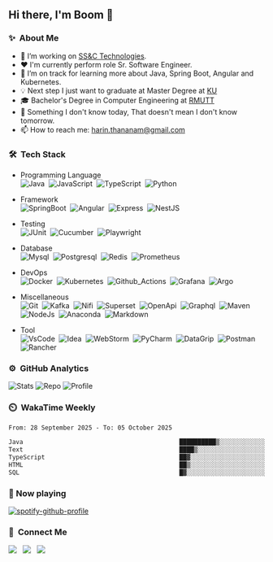 ## Hi there, I'm Boom 👋
<!-- A junior backend developer with passionate in programming -->
<!-- **Harin3Bone/Harin3Bone** is a ✨ _special_ ✨ repository because its `README.md` (this file) appears on your GitHub profile. -->

### ✨ &nbsp;About Me
- 🔭 I’m working on [SS&C Technologies](https://www.ssctech.com/).
- ❤️ I'm currently perform role Sr. Software Engineer.
- 🌱 I’m on track for learning more about Java, Spring Boot, Angular and Kubernetes.
- 💡 Next step I just want to graduate at Master Degree at [KU](https://cs.sci.ku.ac.th/home)
- 🎓 Bachelor's Degree in Computer Engineering at [RMUTT](https://cpe.engineer.rmutt.ac.th/)
- 💬 Something I don't know today, That doesn't mean I don't know tomorrow.
- 📫 How to reach me: harin.thananam@gmail.com

<!-- ### 💡 Working Experience
- I worked at [Achivers](https://www.achievers.co.th/) from `7 JUL 2020` to `25 FEB 2022` 
- Now I am working at [SS&C Technologies](https://www.ssctech.com/) since `8 MAR 2022` -->

<!-- 💡 🔥 ⚡-->
<!-- - 👯 I’m looking to collaborate on ... -->
<!-- - 🤔 I’m looking for help with ... -->
<!-- - 😄 Pronouns: he/him/ -->
<!-- - ✨ New project I want to working is Gacha Simulator -->

### 🛠 &nbsp;Tech Stack
  - Programming Language <br>
![Java](https://img.shields.io/badge/Java-E32C2E?logo=OpenJDK&style=flat&logoColor=ffffff)&nbsp;
![JavaScript](https://img.shields.io/badge/Javascript-42423c?&style=flat&logo=javascript&logoColor=F7DF1E)&nbsp;
![TypeScript](https://img.shields.io/badge/TypeScript-3178C6?&style=flat&logo=typescript&logoColor=F7F7F7)&nbsp;
![Python](https://img.shields.io/badge/Python-3776AB?&style=flat&logo=python&logoColor=F7F7F7)&nbsp;


  - Framework <br>
![SpringBoot](https://img.shields.io/badge/Spring_Boot-6DB33F?&style=flat&logo=spring&logoColor=F7F7F7)&nbsp;
![Angular](https://img.shields.io/badge/Angular-DD0031?&style=flat&logo=angular&logoColor=F7F7F7)&nbsp;
![Express](https://img.shields.io/badge/Express-42423c?&style=flat&logo=express&logoColor=ffffff)&nbsp;
![NestJS](https://img.shields.io/badge/NestJS-E0234E?&style=flat&logo=nestjs&logoColor=ffffff)&nbsp;

<!--
![AngularJs](https://img.shields.io/badge/AngularJs-DD0031?&style=flat&logo=angularjs&logoColor=F7F7F7)&nbsp;
-->

  - Testing <br>
![JUnit](https://img.shields.io/badge/JUnit5-25A162?&style=flat&logo=junit5&logoColor=F7F7F7)&nbsp;
![Cucumber](https://img.shields.io/badge/Cucumber-153343?&style=flat&logo=cucumber&logoColor=23D96C)&nbsp;
![Playwright](https://img.shields.io/badge/Playwright-153343?&style=flat&logo=playwright&logoColor=242526)&nbsp;

<!-- 
![Mockito](https://img.shields.io/badge/Mockito-10B591?&style=flat&logo=mockito&logoColor=F7F7F7)
-->

  - Database <br>
![Mysql](https://img.shields.io/badge/MySQL-F7F7F7?&style=flat&logo=mysql&logoColor=336791)&nbsp;
![Postgresql](https://img.shields.io/badge/PostgreSQL-F7F7F7?&style=flat&logo=postgresql&logoColor=336791)&nbsp;
![Redis](https://img.shields.io/badge/Redis-D12B1F?&style=flat&logo=redis&logoColor=F7F7F7)&nbsp;
![Prometheus](https://img.shields.io/badge/Prometheus-e6522c?&style=flat&logo=prometheus&logoColor=ffffff)&nbsp;


  - DevOps <br>
![Docker](https://img.shields.io/badge/Docker-2496ED?&style=flat&logo=docker&logoColor=ffffff)&nbsp;
![Kubernetes](https://img.shields.io/badge/Kubernetes-326CE5?&style=flat&logo=kubernetes&logoColor=ffffff)&nbsp;
![Github_Actions](https://img.shields.io/badge/Github_Actions-231F20?&style=flat&logo=githubactions&logoColor=ffffff)&nbsp;
![Grafana](https://img.shields.io/badge/Grafana-231F20?&style=flat&logo=grafana&logoColor=F46800)&nbsp;
![Argo](https://img.shields.io/badge/Argo-110e50?&style=flat&logo=argo&logoColor=EF7B4D)&nbsp;

<!--
![Nginx](https://img.shields.io/badge/Nginx-brightgreen?&style=flat&logo=nginx&logoColor=ffffff)&nbsp;
![Kong](https://img.shields.io/badge/Kong-003459?&style=flat&logo=kong&logoColor=13af95)&nbsp;
-->

  - Miscellaneous <br>
![Git](https://img.shields.io/badge/Git-F05032?&style=flat&logo=git&logoColor=ffffff)&nbsp;
![Kafka](https://img.shields.io/badge/Kafka-231F20?&style=flat&logo=apache-kafka&logoColor=F7F7F7)&nbsp;
![Nifi](https://img.shields.io/badge/Nifi-728E9B?&style=flat&logo=apache-nifi&logoColor=F7F7F7)&nbsp;
![Superset](https://img.shields.io/badge/Superset-20A6C9?&style=flat&logo=apache-superset&logoColor=F7F7F7)&nbsp;
![OpenApi](https://img.shields.io/badge/OpenApi-6BA539?&style=flat&logo=openapi-initiative&logoColor=F7F7F7)&nbsp;
![Graphql](https://img.shields.io/badge/GraphQL-E10098?&style=flat&logo=graphql&logoColor=F7F7F7)&nbsp;
![Maven](https://shields.io/badge/Maven-c71a36?style=flat&logo=apache-maven&logoColor=F7F7F7)&nbsp;
![NodeJs](https://img.shields.io/badge/Node.js-339933?&style=flat&logo=node.js&logoColor=F7F7F7)&nbsp;
![Anaconda](https://img.shields.io/badge/Anaconda-231F20?&style=flat&logo=anaconda&logoColor=44A833)&nbsp;
![Markdown](https://img.shields.io/badge/Markdown-42423c?&style=flat&logo=markdown&logoColor=F7F7F7)&nbsp;
<!--
![Github](https://img.shields.io/badge/Github-181717?&style=flat&logo=github&logoColor=ffffff)&nbsp;
![RabbitMq](https://img.shields.io/badge/RabbitMq-FF6600?&style=flat&logo=rabbitmq&logoColor=FFFFFF)&nbsp;
![SwaggerUi](https://img.shields.io/badge/SwaggerUi-85EA2D?&style=flat&logo=swagger&logoColor=231F20)&nbsp;
![Apache](https://shields.io/badge/Apache-d22128?style=flat&logo=apache&logoColor=FFFFFF)&nbsp;

-->

  - Tool <br>
![VsCode](https://img.shields.io/badge/Visual_Studio_Code-007ACC?&style=flat&logo=visual-studio-code&logoColor=ffffff)&nbsp;
![Idea](https://img.shields.io/badge/Intellij_IDEA-0f5ced?&style=flat&logo=intellij-idea&logoColor=0c1234)&nbsp;
![WebStorm](https://img.shields.io/badge/Web_Storm-11b0fe?&style=flat&logo=webstorm&logoColor=0c1234)&nbsp;
![PyCharm](https://img.shields.io/badge/PyCharm-b4e472?&style=flat&logo=pycharm&logoColor=0c1234)&nbsp;
![DataGrip](https://img.shields.io/badge/Data_Grip-9168e6?&style=flat&logo=datagrip&logoColor=0c1234)&nbsp;
![Postman](https://img.shields.io/badge/Postman-FF6C37?&style=flat&logo=postman&logoColor=ffffff)&nbsp;
![Rancher](https://img.shields.io/badge/Rancher-0075A8?&style=flat&logo=rancher&logoColor=ffffff)&nbsp;

<!--
![Zoom](https://img.shields.io/badge/Zoom-2D8CFF?&style=flat&logo=zoom&logoColor=ffffff)&nbsp;
![AnyDesk](https://img.shields.io/badge/AnyDesk-EF443B?&style=flat&logo=anydesk&logoColor=ffffff)&nbsp;
![Eclipse](https://img.shields.io/badge/Eclipse-2C2255?&style=flat&logo=eclipse&logoColor=ffffff)&nbsp;
![Insomnia](https://img.shields.io/badge/Insomnia-5849BE?&style=flat&logo=insomnia&logoColor=ffffff)&nbsp;
![Slack](https://img.shields.io/badge/Slack-4A154B?&style=flat&logo=slack&logoColor=ffffff)&nbsp;
![Android](https://img.shields.io/badge/AndroidStudio-3DDC84?&style=flat&logo=android-studio&logoColor=ffffff)&nbsp; 
![ClickUp](https://img.shields.io/badge/ClickUp-7B68EE?&style=flat&logo=clickup&logoColor=ffffff)&nbsp;
![Lens](https://img.shields.io/badge/Lens-3D90CE?&style=flat&logo=lens&logoColor=ffffff)&nbsp;
-->

### ⚙️ &nbsp;GitHub Analytics
<!--
<p align="center">
<a href="https://github.com/Harin3Bone">
  <img height="180em" src="https://github-readme-stats-eight-theta.vercel.app/api?username=Harin3Bone&show_icons=true&theme=vision-friendly-dark&include_all_commits=true&count_private=true"/>
  <img height="180em" src="https://github-readme-stats-eight-theta.vercel.app/api/top-langs/?username=Harin3Bone&layout=compact&langs_count=8&theme=vision-friendly-dark"/>
</a>
</p>
-->
![Stats](https://github-profile-summary-cards.vercel.app/api/cards/stats?username=Harin3Bone&theme=dracula)
![Repo](https://github-profile-summary-cards.vercel.app/api/cards/repos-per-language?username=Harin3Bone&theme=dracula)
![Profile](https://github-profile-summary-cards.vercel.app/api/cards/profile-details?username=Harin3Bone&theme=dracula)

### ⏲️ &nbsp;WakaTime Weekly
<!-- 
<p align="left"><a><img height="180em" src="https://github-readme-stats.vercel.app/api/wakatime?username=Harin3Bone&theme=vision-friendly-dark&v=2"></a></p> 
-->
<!--START_SECTION:waka-->

```txt
From: 28 September 2025 - To: 05 October 2025

Java                                           ██████████▒░░░░░░░░░░░░░░   41.33 %
Text                                           ████▒░░░░░░░░░░░░░░░░░░░░   17.34 %
TypeScript                                     ██▓░░░░░░░░░░░░░░░░░░░░░░   10.37 %
HTML                                           ██▒░░░░░░░░░░░░░░░░░░░░░░   09.31 %
SQL                                            █▓░░░░░░░░░░░░░░░░░░░░░░░   06.94 %
```

<!--END_SECTION:waka-->

### 🎵 Now playing
[![spotify-github-profile](https://spotify-github-profile.vercel.app/api/view?uid=yhqq7ofbbx21sivvc4akj0d6p&cover_image=true&theme=novatorem&show_offline=false&background_color=121212)](https://spotify-github-profile.vercel.app/api/view?uid=yhqq7ofbbx21sivvc4akj0d6p&redirect=true)

### 💬 &nbsp;Connect Me

<p>
<a href ="https://www.facebook.com/Harin3Bone/"><img src="https://img.shields.io/badge/Harin_Thananam-F7F7F7?logo=facebook"></a> &nbsp;
<a href ="https://www.instagram.com/harin_hirokun/"><img src="https://img.shields.io/badge/Harin_Thananam-e4405f?logo=instagram&logoColor=f7f7f7"></a> &nbsp;
<a href ="https://www.linkedin.com/in/harin3bone/"><img src="https://img.shields.io/badge/Harin_Thananam-0a66c2?logo=linkedin&logoColor="></a> &nbsp;
</p>

<!-- 
<a href =""><img src="https://img.shields.io/badge/Harin_Thananam-00c300?logo=line&logoColor=ffffff"></a> &nbsp;  
<a href =""><img src="https://img.shields.io/badge/Harin_Thananam-1da1f2?logo=twitter&logoColor=ffffff"></a> &nbsp;

![visitor](https://visitor-badge.glitch.me/badge?page_id=Harin3Bone.Harin3Bone&left_text=Visitors) 
-->
